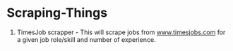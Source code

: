 # Scraping-Things

1. TimesJob scrapper - This will scrape jobs from www.timesjobs.com for a given job role/skill and number of experience.

